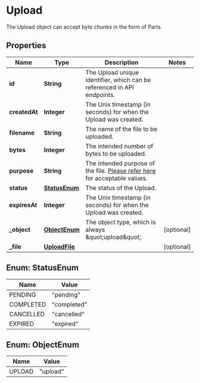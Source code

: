 

# Upload

The Upload object can accept byte chunks in the form of Parts. 

## Properties

| Name | Type | Description | Notes |
|------------ | ------------- | ------------- | -------------|
|**id** | **String** | The Upload unique identifier, which can be referenced in API endpoints. |  |
|**createdAt** | **Integer** | The Unix timestamp (in seconds) for when the Upload was created. |  |
|**filename** | **String** | The name of the file to be uploaded. |  |
|**bytes** | **Integer** | The intended number of bytes to be uploaded. |  |
|**purpose** | **String** | The intended purpose of the file. [Please refer here](/docs/api-reference/files/object#files/object-purpose) for acceptable values. |  |
|**status** | [**StatusEnum**](#StatusEnum) | The status of the Upload. |  |
|**expiresAt** | **Integer** | The Unix timestamp (in seconds) for when the Upload was created. |  |
|**_object** | [**ObjectEnum**](#ObjectEnum) | The object type, which is always \&quot;upload\&quot;. |  [optional] |
|**_file** | [**UploadFile**](UploadFile.md) |  |  [optional] |



## Enum: StatusEnum

| Name | Value |
|---- | -----|
| PENDING | &quot;pending&quot; |
| COMPLETED | &quot;completed&quot; |
| CANCELLED | &quot;cancelled&quot; |
| EXPIRED | &quot;expired&quot; |



## Enum: ObjectEnum

| Name | Value |
|---- | -----|
| UPLOAD | &quot;upload&quot; |



